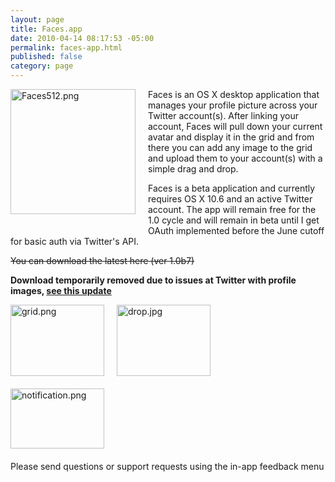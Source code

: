 ```yaml
--- 
layout: page
title: Faces.app
date: 2010-04-14 08:17:53 -05:00
permalink: faces-app.html
published: false
category: page
---
```

<img src="http://ctshryock.com/static/images/Faces512-thumb-200x200-20.png" width="200" height="200" alt="Faces512.png" style="float: left; margin: 0 20px 20px 0;">
Faces is an OS X desktop application that manages your profile picture across your Twitter account(s).  After linking your account, Faces will pull down your current avatar and display it in the grid and from there you can add any image to the grid and upload them to your account(s) with a simple drag and drop.

Faces is a beta application and currently requires OS X 10.6 and an active Twitter account.  The app will remain free for the 1.0 cycle and will remain in beta until I get OAuth implemented before the June cutoff for basic auth via Twitter's API.  

<strike>You can download the latest here (ver 1.0b7)</strike>

**Download temporarily removed due to issues at Twitter with profile images, [see this update][2]**

<a href="http://ctshryock.com/static/images/grid-thumb-150x114-27.png"><img src="http://ctshryock.com/static/images/grid-thumb-150x114-27.png" width="150" height="114" alt="grid.png" class="mt-image-left" style="float: left; margin: 0 20px 20px 0;" /></a>
<a href="http://ctshryock.com/static/images/drop-thumb-150x114-24.jpg"><img src="http://ctshryock.com/static/images/drop-thumb-150x114-24.jpg" width="150" height="114" alt="drop.jpg" class="mt-image-left" style="float: left; margin: 0 20px 20px 0;" /></a>
<a href="http://ctshryock.com/static/images/notification-thumb-150x96-30.png"><img src="http://ctshryock.com/static/images/notification-thumb-150x96-30.png" width="150" height="96" alt="notification.png" class="mt-image-left" style="float: left; margin: 0 20px 20px 0;" /></a>

<p style="clear:both;"> 
Please send questions or support requests using the in-app feedback menu
</p>

[1]: http://scary-robot.com/apps/Faces-1.0b7.zip
[2]: 2010/07/26/facesapp-update.html
<br />
